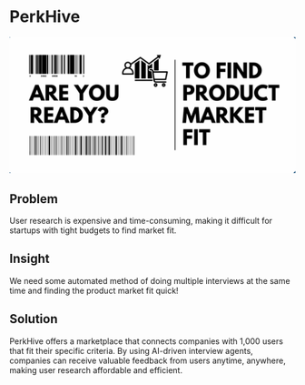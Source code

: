# PerkHive

![PerkHive banner](assets/perkhive.png)
## Problem
User research is expensive and time-consuming, making it difficult for startups with tight budgets to find market fit.

## Insight
We need some automated method of doing multiple interviews at the same time and finding the product market fit quick!

## Solution
PerkHive offers a marketplace that connects companies with 1,000 users that fit their specific criteria. By using AI-driven interview agents, companies can receive valuable feedback from users anytime, anywhere, making user research affordable and efficient.